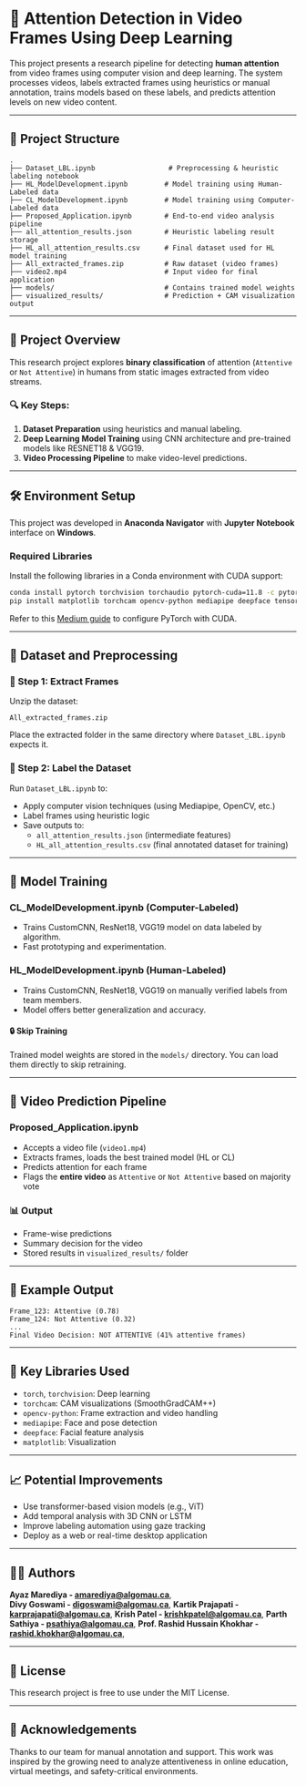 
# 🧠 Attention Detection in Video Frames Using Deep Learning

This project presents a research pipeline for detecting **human attention** from video frames using computer vision and deep learning. The system processes videos, labels extracted frames using heuristics or manual annotation, trains models based on these labels, and predicts attention levels on new video content.

---

## 📁 Project Structure

```
.
├── Dataset_LBL.ipynb                  # Preprocessing & heuristic labeling notebook
├── HL_ModelDevelopment.ipynb         # Model training using Human-Labeled data
├── CL_ModelDevelopment.ipynb         # Model training using Computer-Labeled data
├── Proposed_Application.ipynb        # End-to-end video analysis pipeline
├── all_attention_results.json        # Heuristic labeling result storage
├── HL_all_attention_results.csv      # Final dataset used for HL model training
├── All_extracted_frames.zip          # Raw dataset (video frames)
├── video2.mp4                        # Input video for final application
├── models/                           # Contains trained model weights
├── visualized_results/               # Prediction + CAM visualization output
```

---

## 🧪 Project Overview

This research project explores **binary classification** of attention (`Attentive` or `Not Attentive`) in humans from static images extracted from video streams.

### 🔍 Key Steps:
1. **Dataset Preparation** using heuristics and manual labeling.
2. **Deep Learning Model Training** using CNN architecture and pre-trained models like RESNET18 & VGG19.
3. **Video Processing Pipeline** to make video-level predictions.

---

## 🛠️ Environment Setup

This project was developed in **Anaconda Navigator** with **Jupyter Notebook** interface on **Windows**.

### Required Libraries

Install the following libraries in a Conda environment with CUDA support:

```bash
conda install pytorch torchvision torchaudio pytorch-cuda=11.8 -c pytorch -c nvidia
pip install matplotlib torchcam opencv-python mediapipe deepface tensorflow
```

Refer to this [Medium guide](https://medium.com/@harunijaz/a-step-by-step-guide-to-installing-cuda-with-pytorch-in-conda-on-windows-verifying-via-console-9ba4cd5ccbef) to configure PyTorch with CUDA.

---

## 📂 Dataset and Preprocessing

### 🔹 Step 1: Extract Frames

Unzip the dataset:

```
All_extracted_frames.zip
```

Place the extracted folder in the same directory where `Dataset_LBL.ipynb` expects it.

### 🔹 Step 2: Label the Dataset

Run `Dataset_LBL.ipynb` to:
- Apply computer vision techniques (using Mediapipe, OpenCV, etc.)
- Label frames using heuristic logic
- Save outputs to:
  - `all_attention_results.json` (intermediate features)
  - `HL_all_attention_results.csv` (final annotated dataset for training)

---

## 🧠 Model Training

### CL_ModelDevelopment.ipynb (Computer-Labeled)
- Trains CustomCNN, ResNet18, VGG19 model on data labeled by algorithm.
- Fast prototyping and experimentation.

### HL_ModelDevelopment.ipynb (Human-Labeled)
- Trains CustomCNN, ResNet18, VGG19 on manually verified labels from team members.
- Model offers better generalization and accuracy.

#### 🔒 Skip Training
Trained model weights are stored in the `models/` directory. You can load them directly to skip retraining.

---

## 🎥 Video Prediction Pipeline

### Proposed_Application.ipynb
- Accepts a video file (`video1.mp4`)
- Extracts frames, loads the best trained model (HL or CL)
- Predicts attention for each frame
- Flags the **entire video** as `Attentive` or `Not Attentive` based on majority vote

### 📊 Output
- Frame-wise predictions
- Summary decision for the video
- Stored results in `visualized_results/` folder

---

## 🧾 Example Output

```
Frame_123: Attentive (0.78)
Frame_124: Not Attentive (0.32)
...
Final Video Decision: NOT ATTENTIVE (41% attentive frames)
```

---

## 📌 Key Libraries Used

- `torch`, `torchvision`: Deep learning
- `torchcam`: CAM visualizations (SmoothGradCAM++)
- `opencv-python`: Frame extraction and video handling
- `mediapipe`: Face and pose detection
- `deepface`: Facial feature analysis
- `matplotlib`: Visualization

---

## 📈 Potential Improvements

- Use transformer-based vision models (e.g., ViT)
- Add temporal analysis with 3D CNN or LSTM
- Improve labeling automation using gaze tracking
- Deploy as a web or real-time desktop application

---

## 👨‍🔬 Authors

**Ayaz Marediya - amarediya@algomau.ca**,  
**Divy Goswami - digoswami@algomau.ca**,
**Kartik Prajapati - karprajapati@algomau.ca**,
**Krish Patel - krishkpatel@algomau.ca**,
**Parth Sathiya - psathiya@algomau.ca**,
**Prof. Rashid Hussain Khokhar - rashid.khokhar@algomau.ca**,

---

## 📄 License

This research project is free to use under the MIT License.

---

## 📌 Acknowledgements

Thanks to our team for manual annotation and support. This work was inspired by the growing need to analyze attentiveness in online education, virtual meetings, and safety-critical environments.
